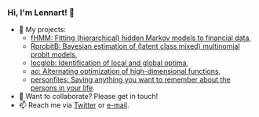 ### Hi, I'm Lennart! 👋

- 🔭 My projects:
  - [fHMM: Fitting (hierarchical) hidden Markov models to financial data](https://github.com/loelschlaeger/fHMM),
  - [RprobitB: Bayesian estimation of (latent class mixed) multinomial probit models](https://github.com/loelschlaeger/RprobitB),
  - [locglob: Identification of local and global optima](https://github.com/loelschlaeger/locglob),
  - [ao: Alternating optimization of high-dimensional functions](https://github.com/loelschlaeger/ao),
  - [personfiles: Saving anything you want to remember about the persons in your life](https://github.com/loelschlaeger/personfiles).
- 💬 Want to collaborate? Please get in touch!
- 📫 Reach me via [Twitter](https://twitter.com/l_oelschlaeger) or [e-mail](mailto:oelschlaeger.lennart@gmail.com).

[website]: https://oilbat.de
[twitter]: https://twitter.com/l_oelschlaeger
